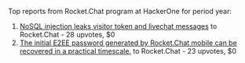 Top reports from Rocket.Chat program at HackerOne for period year:

1. [NoSQL injection leaks visitor token and livechat messages](https://hackerone.com/reports/2580062) to Rocket.Chat - 28 upvotes, $0
2. [The initial E2EE password generated by Rocket.Chat mobile can be recovered in a practical timescale.](https://hackerone.com/reports/2546437) to Rocket.Chat - 23 upvotes, $0
